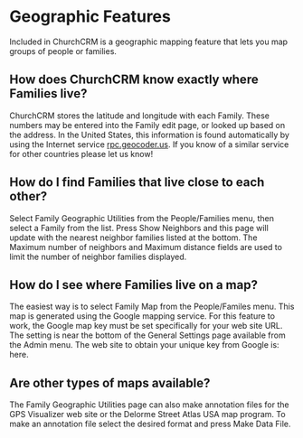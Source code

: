 # Geographic Features

Included in ChurchCRM is a geographic mapping feature that lets you map groups of people or families.

## How does ChurchCRM know exactly where Families live?

ChurchCRM stores the latitude and longitude with each Family. These numbers may be entered into the Family edit page, or looked up based on the address. In the United States, this information is found automatically by using the Internet service [rpc.geocoder.us](http://rpc.geocoder.us). If you know of a similar service for other countries please let us know!

## How do I find Families that live close to each other?

Select Family Geographic Utilities from the People/Families menu, then select a Family from the list. Press Show Neighbors and this page will update with the nearest neighbor families listed at the bottom. The Maximum number of neighbors and Maximum distance fields are used to limit the number of neighbor families displayed.

## How do I see where Families live on a map?

The easiest way is to select Family Map from the People/Familes menu. This map is generated using the Google mapping service. For this feature to work, the Google map key must be set specifically for your web site URL. The setting is near the bottom of the General Settings page available from the Admin menu. The web site to obtain your unique key from Google is: here.

## Are other types of maps available?

The Family Geographic Utilities page can also make annotation files for the GPS Visualizer web site or the Delorme Street Atlas USA map program. To make an annotation file select the desired format and press Make Data File.
